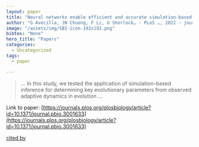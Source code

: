 ```yaml
---
layout: paper
title: "Neural networks enable efficient and accurate simulation-based inference of evolutionary parameters from adaptation dynamics"
author: "G Avecilla, JN Chuong, F Li, G Sherlock… - PLoS …, 2022 - journals.plos.org"
image: "/assets/img/SBI-icon-192x192.png"
bibtex: "None"
hero_title: "Papers"
categories:
  - Uncategorized
tags:
  - paper

---
```

>… In this study, we tested the application of simulation-based inference for determining key evolutionary parameters from observed adaptive dynamics in evolution …

Link to paper: [https://journals.plos.org/plosbiology/article?id=10.1371/journal.pbio.3001633](https://journals.plos.org/plosbiology/article?id=10.1371/journal.pbio.3001633)

[cited by](https://scholar.google.com/scholar?cites=1187758372476626714&as_sdt=5,44&sciodt=0,44&hl=en&num=20)
